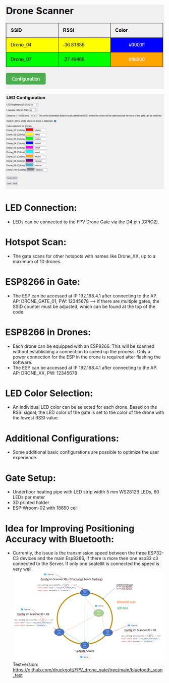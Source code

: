 ![config screenshot](ledgate/img/Drone_Gate.png)

![config screenshot](ledgate/img/Config.png)

# LED Connection:
* LEDs can be connected to the FPV Drone Gate via the D4 pin (GPIO2).

# Hotspot Scan:
* The gate scans for other hotspots with names like Drone_XX, up to a maximum of 10 drones.

# ESP8266 in Gate:
* The ESP can be accessed at IP 192.168.4.1 after connecting to the AP. AP: DRONE_GATE_01, PW: 12345678 --> if there are multiple gates, the SSID counter must be adjusted, which can be found at the top of the code.

# ESP8266 in Drones:
* Each drone can be equipped with an ESP8266. This will be scanned without establishing a connection to speed up the process. Only a power connection for the ESP in the drone is required after flashing the software.
* The ESP can be accessed at IP 192.168.4.1 after connecting to the AP. AP: DRONE_XX, PW: 12345678

# LED Color Selection:
* An individual LED color can be selected for each drone. Based on the RSSI signal, the LED color of the gate is set to the color of the drone with the lowest RSSI value.

# Additional Configurations:
* Some additional basic configurations are possible to optimize the user experience.

# Gate Setup:
* Underfloor heating pipe with LED strip width 5 mm WS2812B LEDs, 60 LEDs per meter
* 3D printed holder
* ESP-Wroom-02 with 18650 cell

# Idea for Improving Positioning Accuracy with Bluetooth: 
* Currently, the issue is the transmission speed between the three ESP32-C3 devices and the main Esp8266, if there is more then one esp32 c3 connected to the Server. If only one seatellit is connected the speed is very well. 
![config screenshot](bluetooth_scan_test/hardware.png) 
Testversion:
https://github.com/druckgott/FPV_drone_gate/tree/main/bluetooth_scan_test
